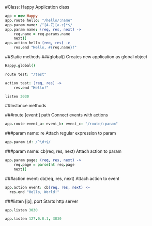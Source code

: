 #Class: Happy
Application class

```coffee
app = new Happy
app.route hello: "/hello/:name"
app.param name: /^[A-Z][a-z]*$/
app.param name: (req, res, next) ->
	req.name = req.params.name
	next()
app.action hello (req, res) ->
	res.end "Hello, #{req.name}!"
```

##Static methods
###global()
Creates new application as global object
```coffee
Happy.global()

route test: "/test"

action test: (req, res) ->
	res.end "Hello!"

listen 3030
```

##Instance methods

###route [event:] path
Connect events with actions
```coffee
app.route event_a: event_b: event_c: "/route/:param"
```

###param name: re
Attach regular expression to param
```coffee
app.param id: /^\d+$/
```

###param name: cb(req, res, next)
Attach action to param
```coffee
app.param page: (req, res, next) ->
	req.page = parseInt req.page
	next()
```

###action event: cb(req, res, next)
Attach action to event
```coffee
app.action event: cb(req, res, next) ->
  res.end "Hello, World!"
```

###listen [ip], port
Starts http server
```coffee
app.listen 3030
```
```coffee
app.listen 127.0.0.1, 3030
```
